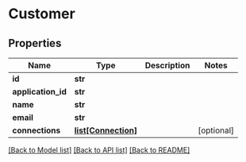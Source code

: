# Customer

## Properties
Name | Type | Description | Notes
------------ | ------------- | ------------- | -------------
**id** | **str** |  | 
**application_id** | **str** |  | 
**name** | **str** |  | 
**email** | **str** |  | 
**connections** | [**list[Connection]**](Connection.md) |  | [optional] 

[[Back to Model list]](../README.md#documentation-for-models) [[Back to API list]](../README.md#documentation-for-api-endpoints) [[Back to README]](../README.md)

